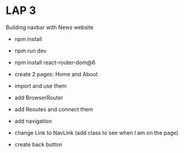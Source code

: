 # LAP 3 

Building navbar with News website 

- npm install 
- npm run dev
- npm install react-router-dom@6
- create 2 pages: Home and About
- import and use them 

- add BrowserRouter
- add Reoutes and connect them 
- add navigation 
- change Link to NavLink (add class to see when I am on the page)
- create back button 
